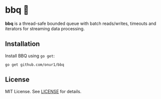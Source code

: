 # bbq 🥩

**bbq** is a thread-safe bounded queue with batch reads/writes,  timeouts and iterators for streaming data processing.

## Installation

Install BBQ using `go get`:

```
go get github.com/onur1/bbq
```

## License

MIT License. See [LICENSE](LICENSE) for details.
